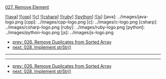 [027. Remove Element](https://leetcode.com/problems/remove-element/)

[![java]](../java/027-remove-element.md)
[![cpp]](../cpp/027-remove-element.md)
[![c]](../c/027-remove-element.md)
[![csharp]](../csharp/027-remove-element.md)
[![ruby]](../ruby/027-remove-element.md)
[![python]](../python/027-remove-element.md)
[![js]](../js/027-remove-element.md)
[java]: ../images/java-logo.png
[cpp]: ../images/cpp-logo.png
[c]: ../images/c-logo.png
[csharp]: ../images/csharp-logo.png
[ruby]: ../images/ruby-logo.png
[python]: ../images/python-logo.png
[js]: ../images/js-logo.png

- [prev: 026. Remove Duplicates from Sorted Array](026-remove-duplicates-from-sorted-array.md)
- [next: 028. Implement strStr()](028-implement-strstr.md)

---



---

- [prev: 026. Remove Duplicates from Sorted Array](026-remove-duplicates-from-sorted-array.md)
- [next: 028. Implement strStr()](028-implement-strstr.md)
